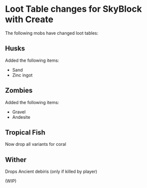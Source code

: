 # Loot Table changes for SkyBlock with Create

The following mobs have changed loot tables:

## Husks

Added the following items:
- Sand
- Zinc ingot

## Zombies

Added the following items:
- Gravel
- Andesite

## Tropical Fish

Now drop all variants for coral

## Wither

Drops Ancient debiris (only if killed by player)

(WIP)

